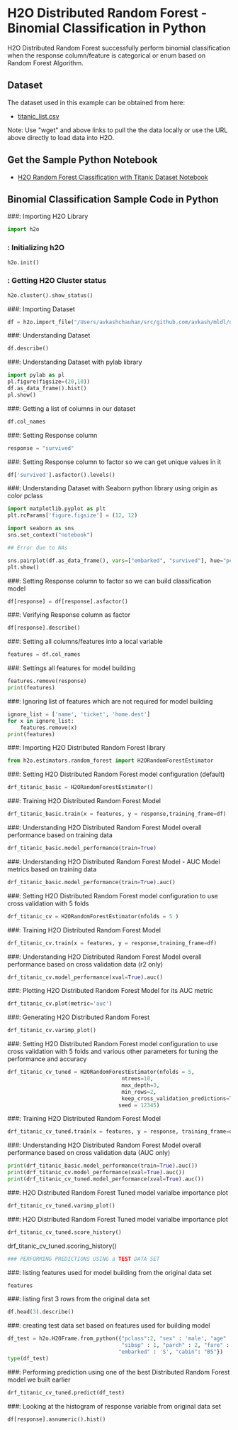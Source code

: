 # H2O Distributed Random Forest - Binomial Classification in Python # 

H2O Distributed Random Forest successfully perform binomial classification when the response column/feature is categorical or enum based on Random Forest Algorithm. 

## Dataset ##
The dataset used in this example can be obtained from here:
 - [titanic_list.csv](https://raw.githubusercontent.com/Avkash/mldl/master/data/titanic_list.csv)

Note: Use "wget" and above links to pull the the data locally or use the URL above directly to load data into H2O.
  
## Get the Sample Python Notebook ##
  - [H2O Random Forest Classification with Titanic Dataset Notebook](https://github.com/Avkash/mldl/blob/master/notebook/h2o/H2O_DRF_Classification_titanic.ipynb)
  
## Binomial Classification Sample Code in Python ##


###: Importing H2O Library
```python
import h2o
```

### : Initializing h2O
```python
h2o.init()
```

### : Getting H2O Cluster status
```python
h2o.cluster().show_status()
```

###: Importing Dataset
```python
df = h2o.import_file("/Users/avkashchauhan/src/github.com/avkash/mldl/data/titanic_list.csv")
```

###: Understanding Dataset
```python
df.describe()
```

###: Understanding Dataset with pylab library
```python
import pylab as pl
pl.figure(figsize=(20,10))
df.as_data_frame().hist()
pl.show()
```

###: Getting a list of columns in our dataset
```python
df.col_names
```

###: Setting Response column
```python
response = "survived"
```

###: Setting Response column to factor so we can get unique values in it
```python
df['survived'].asfactor().levels()
```

###: Understanding Dataset with Seaborn python library using origin as color pclass
```python
import matplotlib.pyplot as plt
plt.rcParams['figure.figsize'] = (12, 12)

import seaborn as sns
sns.set_context("notebook")

## Error due to NAs

sns.pairplot(df.as_data_frame(), vars=["embarked", "survived"], hue="pclass");
plt.show()
```


###: Setting Response column to factor so we can build classification model
```python
df[response] = df[response].asfactor()
```


###: Verifying Response column as factor 
```python
df[response].describe()
```


###: Setting all columns/features into a local variable
```python
features = df.col_names
```


###: Settings all features for model building
```python
features.remove(response)
print(features)
```


###: Ignoring list of features which are not required for model building
```python
ignore_list = ['name', 'ticket', 'home.dest']
for x in ignore_list:
    features.remove(x)
print(features)    
```


###: Importing H2O Distributed Random Forest library
```python
from h2o.estimators.random_forest import H2ORandomForestEstimator
```


###: Setting H2O Distributed Random Forest model configuration (default)
```python
drf_titanic_basic = H2ORandomForestEstimator()
```


###: Training H2O Distributed Random Forest Model 
```python
drf_titanic_basic.train(x = features, y = response,training_frame=df)
```


###: Understanding H2O Distributed Random Forest Model overall performance based on training data
```python
drf_titanic_basic.model_performance(train=True)
```


###: Understanding H2O Distributed Random Forest Model - AUC Model metrics based on training data
```python
drf_titanic_basic.model_performance(train=True).auc()
```


###: Setting H2O Distributed Random Forest model configuration to use cross validation with 5 folds
```python
drf_titanic_cv = H2ORandomForestEstimator(nfolds = 5 )
```


###: Training H2O Distributed Random Forest Model
```python
drf_titanic_cv.train(x = features, y = response,training_frame=df)
```


###: Understanding H2O Distributed Random Forest Model overall performance based on cross validation data (r2 only)
```python
drf_titanic_cv.model_performance(xval=True).auc()
```


###: Plotting H2O Distributed Random Forest Model for its AUC metric 
```python
drf_titanic_cv.plot(metric='auc')
```


###: Generating H2O Distributed Random Forest 
```python
drf_titanic_cv.varimp_plot()
```


###: Setting H2O Distributed Random Forest model configuration to use cross validation with 5 folds and various other parameters for tuning the performance and accuracy
```python
drf_titanic_cv_tuned = H2ORandomForestEstimator(nfolds = 5,
                                    ntrees=10,
                                    max_depth=3,
                                    min_rows=2,
                                    keep_cross_validation_predictions=True,
                                   seed = 12345)
```

###: Training H2O Distributed Random Forest Model 
```python
drf_titanic_cv_tuned.train(x = features, y = response, training_frame=df)
```


###: Understanding H2O Distributed Random Forest Model overall performance based on cross validation data (AUC only)
```python
print(drf_titanic_basic.model_performance(train=True).auc())
print(drf_titanic_cv.model_performance(xval=True).auc())
print(drf_titanic_cv_tuned.model_performance(xval=True).auc())
```


###:  H2O Distributed Random Forest Tuned model varialbe importance plot
```python
drf_titanic_cv_tuned.varimp_plot()
```


###:  H2O Distributed Random Forest Tuned model varialbe importance plot
```python
drf_titanic_cv_tuned.score_history()
```


drf_titanic_cv_tuned.scoring_history()
```python
### PERFORMING PREDICTIONS USING a TEST DATA SET
```

###: listing features used for model building from the original data set
```python
features
```


###: listing first 3 rows from the original data set
```python
df.head(3).describe()
```


###: creating test data set based on features used for building model
```python
df_test = h2o.H2OFrame.from_python({"pclass":2, "sex" : 'male', "age" : 28, 
                                    "sibsp" : 1, "parch" : 2, "fare" : 321.9, "boat": 2, 'body' : 123,
                                   "embarked" : 'S', "cabin": "B5"})
type(df_test)
```


###: Performing prediction using one of the best Distributed Random Forest model we built earlier
```python
drf_titanic_cv_tuned.predict(df_test)
```


###: Looking at the histogram of response variable from original data set
```python
df[response].asnumeric().hist()
```
